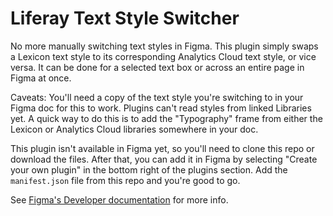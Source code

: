 # Liferay Text Style Switcher

No more manually switching text styles in Figma. This plugin simply swaps a Lexicon text style to its corresponding Analytics Cloud text style, or vice versa. It can be done for a selected text box or across an entire page in Figma at once.

Caveats: You'll need a copy of the text style you're switching to in your Figma doc for this to work. Plugins can't read styles from linked Libraries yet. A quick way to do this is to add the "Typography" frame from either the Lexicon or Analytics Cloud libraries somewhere in your doc.

This plugin isn't available in Figma yet, so you'll need to clone this repo or download the files. After that, you can add it in Figma by selecting "Create your own plugin" in the bottom right of the plugins section. Add the `manifest.json` file from this repo and you're good to go.

See [Figma's Developer documentation](https://www.figma.com/plugin-docs/intro/) for more info.
